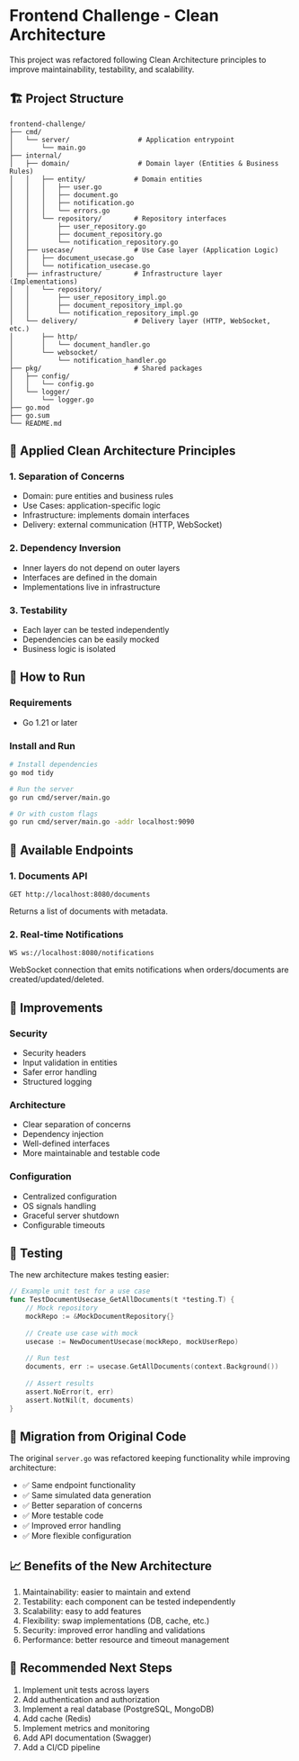 # Frontend Challenge - Clean Architecture

This project was refactored following Clean Architecture principles to improve maintainability, testability, and scalability.

## 🏗️ Project Structure

```
frontend-challenge/
├── cmd/
│   └── server/                 # Application entrypoint
│       └── main.go
├── internal/
│   ├── domain/                 # Domain layer (Entities & Business Rules)
│   │   ├── entity/            # Domain entities
│   │   │   ├── user.go
│   │   │   ├── document.go
│   │   │   ├── notification.go
│   │   │   └── errors.go
│   │   └── repository/        # Repository interfaces
│   │       ├── user_repository.go
│   │       ├── document_repository.go
│   │       └── notification_repository.go
│   ├── usecase/               # Use Case layer (Application Logic)
│   │   ├── document_usecase.go
│   │   └── notification_usecase.go
│   ├── infrastructure/        # Infrastructure layer (Implementations)
│   │   └── repository/
│   │       ├── user_repository_impl.go
│   │       ├── document_repository_impl.go
│   │       └── notification_repository_impl.go
│   └── delivery/              # Delivery layer (HTTP, WebSocket, etc.)
│       ├── http/
│       │   └── document_handler.go
│       └── websocket/
│           └── notification_handler.go
├── pkg/                       # Shared packages
│   ├── config/
│   │   └── config.go
│   └── logger/
│       └── logger.go
├── go.mod
├── go.sum
└── README.md
```

## 🎯 Applied Clean Architecture Principles

### 1. Separation of Concerns
- Domain: pure entities and business rules
- Use Cases: application-specific logic
- Infrastructure: implements domain interfaces
- Delivery: external communication (HTTP, WebSocket)

### 2. Dependency Inversion
- Inner layers do not depend on outer layers
- Interfaces are defined in the domain
- Implementations live in infrastructure

### 3. Testability
- Each layer can be tested independently
- Dependencies can be easily mocked
- Business logic is isolated

## 🚀 How to Run

### Requirements
- Go 1.21 or later

### Install and Run
```bash
# Install dependencies
go mod tidy

# Run the server
go run cmd/server/main.go

# Or with custom flags
go run cmd/server/main.go -addr localhost:9090
```

## 📡 Available Endpoints

### 1. Documents API
```
GET http://localhost:8080/documents
```
Returns a list of documents with metadata.

### 2. Real-time Notifications
```
WS ws://localhost:8080/notifications
```
WebSocket connection that emits notifications when orders/documents are created/updated/deleted.

## 🔧 Improvements

### Security
- Security headers
- Input validation in entities
- Safer error handling
- Structured logging

### Architecture
- Clear separation of concerns
- Dependency injection
- Well-defined interfaces
- More maintainable and testable code

### Configuration
- Centralized configuration
- OS signals handling
- Graceful server shutdown
- Configurable timeouts

## 🧪 Testing

The new architecture makes testing easier:

```go
// Example unit test for a use case
func TestDocumentUsecase_GetAllDocuments(t *testing.T) {
    // Mock repository
    mockRepo := &MockDocumentRepository{}
    
    // Create use case with mock
    usecase := NewDocumentUsecase(mockRepo, mockUserRepo)
    
    // Run test
    documents, err := usecase.GetAllDocuments(context.Background())
    
    // Assert results
    assert.NoError(t, err)
    assert.NotNil(t, documents)
}
```

## 🔄 Migration from Original Code

The original `server.go` was refactored keeping functionality while improving architecture:

- ✅ Same endpoint functionality
- ✅ Same simulated data generation
- ✅ Better separation of concerns
- ✅ More testable code
- ✅ Improved error handling
- ✅ More flexible configuration

## 📈 Benefits of the New Architecture

1. Maintainability: easier to maintain and extend
2. Testability: each component can be tested independently
3. Scalability: easy to add features
4. Flexibility: swap implementations (DB, cache, etc.)
5. Security: improved error handling and validations
6. Performance: better resource and timeout management

## 🚧 Recommended Next Steps

1. Implement unit tests across layers
2. Add authentication and authorization
3. Implement a real database (PostgreSQL, MongoDB)
4. Add cache (Redis)
5. Implement metrics and monitoring
6. Add API documentation (Swagger)
7. Add a CI/CD pipeline
